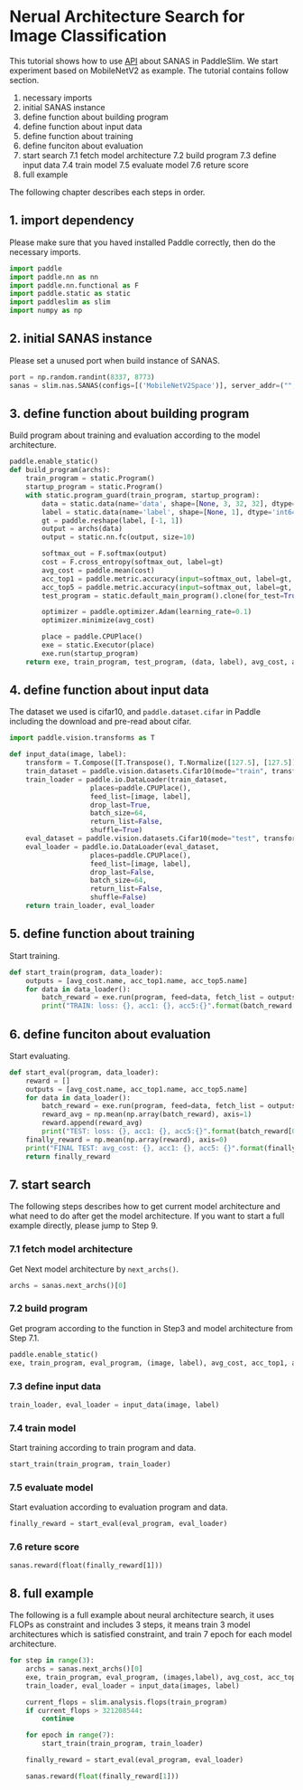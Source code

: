 # Nerual Architecture Search for Image Classification

This tutorial shows how to use [API](https://paddleslim.readthedocs.io/en/latest/api_en/paddleslim.nas.html) about SANAS in PaddleSlim. We start experiment based on MobileNetV2 as example. The tutorial contains follow section.

1. necessary imports
2. initial SANAS instance
3. define function about building program
4. define function about input data
5. define function about training
6. define funciton about evaluation
7. start search
  7.1 fetch model architecture
  7.2 build program
  7.3 define input data
  7.4 train model
  7.5 evaluate model
  7.6 reture score
8. full example


The following chapter describes each steps in order.

## 1. import dependency
Please make sure that you haved installed Paddle correctly, then do the necessary imports.
```python
import paddle
import paddle.nn as nn
import paddle.nn.functional as F
import paddle.static as static
import paddleslim as slim
import numpy as np
```

## 2. initial SANAS instance

Please set a unused port when build instance of SANAS.
```python
port = np.random.randint(8337, 8773)
sanas = slim.nas.SANAS(configs=[('MobileNetV2Space')], server_addr=("", port), save_checkpoint=None)
```

## 3. define function about building program
Build program about training and evaluation according to the model architecture.
```python
paddle.enable_static()
def build_program(archs):
    train_program = static.Program()
    startup_program = static.Program()
    with static.program_guard(train_program, startup_program):
        data = static.data(name='data', shape=[None, 3, 32, 32], dtype='float32')
        label = static.data(name='label', shape=[None, 1], dtype='int64')
        gt = paddle.reshape(label, [-1, 1])
        output = archs(data)
        output = static.nn.fc(output, size=10)

        softmax_out = F.softmax(output)
        cost = F.cross_entropy(softmax_out, label=gt)
        avg_cost = paddle.mean(cost)
        acc_top1 = paddle.metric.accuracy(input=softmax_out, label=gt, k=1)
        acc_top5 = paddle.metric.accuracy(input=softmax_out, label=gt, k=5)
        test_program = static.default_main_program().clone(for_test=True)

        optimizer = paddle.optimizer.Adam(learning_rate=0.1)
        optimizer.minimize(avg_cost)

        place = paddle.CPUPlace()
        exe = static.Executor(place)
        exe.run(startup_program)
    return exe, train_program, test_program, (data, label), avg_cost, acc_top1, acc_top5
```

## 4. define function about input data
The dataset we used is cifar10, and `paddle.dataset.cifar` in Paddle including the download and pre-read about cifar.
```python
import paddle.vision.transforms as T

def input_data(image, label):
    transform = T.Compose([T.Transpose(), T.Normalize([127.5], [127.5])])
    train_dataset = paddle.vision.datasets.Cifar10(mode="train", transform=transform, backend='cv2')
    train_loader = paddle.io.DataLoader(train_dataset,
                    places=paddle.CPUPlace(),
                    feed_list=[image, label],
                    drop_last=True,
                    batch_size=64,
                    return_list=False,
                    shuffle=True)
    eval_dataset = paddle.vision.datasets.Cifar10(mode="test", transform=transform, backend='cv2')
    eval_loader = paddle.io.DataLoader(eval_dataset,
                    places=paddle.CPUPlace(),
                    feed_list=[image, label],
                    drop_last=False,
                    batch_size=64,
                    return_list=False,
                    shuffle=False)
    return train_loader, eval_loader
```

## 5. define function about training
Start training.
```python
def start_train(program, data_loader):
    outputs = [avg_cost.name, acc_top1.name, acc_top5.name]
    for data in data_loader():
        batch_reward = exe.run(program, feed=data, fetch_list = outputs)
        print("TRAIN: loss: {}, acc1: {}, acc5:{}".format(batch_reward[0], batch_reward[1], batch_reward[2]))
```

## 6. define funciton about evaluation
Start evaluating.
```python
def start_eval(program, data_loader):
    reward = []
    outputs = [avg_cost.name, acc_top1.name, acc_top5.name]
    for data in data_loader():
        batch_reward = exe.run(program, feed=data, fetch_list = outputs)
        reward_avg = np.mean(np.array(batch_reward), axis=1)
        reward.append(reward_avg)
        print("TEST: loss: {}, acc1: {}, acc5:{}".format(batch_reward[0], batch_reward[1], batch_reward[2]))
    finally_reward = np.mean(np.array(reward), axis=0)
    print("FINAL TEST: avg_cost: {}, acc1: {}, acc5: {}".format(finally_reward[0], finally_reward[1], finally_reward[2]))
    return finally_reward
```

## 7. start search
The following steps describes how to get current model architecture and what need to do after get the model architecture. If you want to start a full example directly, please jump to Step 9.

### 7.1 fetch model architecture
Get Next model architecture by `next_archs()`.
```python
archs = sanas.next_archs()[0]
```

### 7.2 build program
Get program according to the function in Step3 and model architecture from Step 7.1.
```python
paddle.enable_static()
exe, train_program, eval_program, (image, label), avg_cost, acc_top1, acc_top5 = build_program(archs)
```

### 7.3 define input data
```python
train_loader, eval_loader = input_data(image, label)
```

### 7.4 train model
Start training according to train program and data.
```python
start_train(train_program, train_loader)
```
### 7.5 evaluate model
Start evaluation according to evaluation program and data.
```python
finally_reward = start_eval(eval_program, eval_loader)
```
### 7.6 reture score
```
sanas.reward(float(finally_reward[1]))
```

## 8. full example
The following is a full example about neural architecture search, it uses FLOPs as constraint and includes 3 steps, it means train 3 model architectures which is satisfied constraint, and train 7 epoch for each model architecture.
```python
for step in range(3):
    archs = sanas.next_archs()[0]
    exe, train_program, eval_program, (images,label), avg_cost, acc_top1, acc_top5 = build_program(archs)
    train_loader, eval_loader = input_data(images, label)

    current_flops = slim.analysis.flops(train_program)
    if current_flops > 321208544:
        continue

    for epoch in range(7):
        start_train(train_program, train_loader)

    finally_reward = start_eval(eval_program, eval_loader)

    sanas.reward(float(finally_reward[1]))
```
